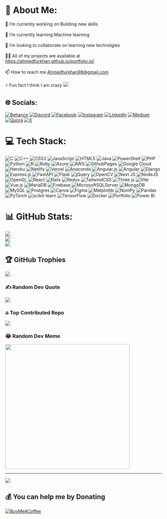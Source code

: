 # 💫 About Me:
🔭 I’m currently working on Building new skills<br><br>🌱 I’m currently learning Machine learning<br><br>👯 I’m looking to collaborate on learning new technolgies<br><br>👨‍💻 All of my projects are available at https://ahmedfurkhan.github.io/portfolio.io/<br><br>📫 How to reach me Ahmedfurkhan98@gmail.com<br><br>⚡ Fun fact I think I am crazy
[![](https://visitcount.itsvg.in/api?id=ahmedfurkhan&icon=8&color=1)](https://visitcount.itsvg.in)


## 🌐 Socials:
[![Behance](https://img.shields.io/badge/Behance-1769ff?logo=behance&logoColor=white)](https://behance.net/https://www.behance.net/ahmedfurkhan) [![Discord](https://img.shields.io/badge/Discord-%237289DA.svg?logo=discord&logoColor=white)](https://discord.gg/https://discord.com/channels/@me) [![Facebook](https://img.shields.io/badge/Facebook-%231877F2.svg?logo=Facebook&logoColor=white)](https://facebook.com/https://www.facebook.com/ahmedfurkhan.challenger) [![Instagram](https://img.shields.io/badge/Instagram-%23E4405F.svg?logo=Instagram&logoColor=white)](https://instagram.com/https://www.instagram.com/ahmed_furkhan_/) [![LinkedIn](https://img.shields.io/badge/LinkedIn-%230077B5.svg?logo=linkedin&logoColor=white)](https://linkedin.com/in/https://www.linkedin.com/in/ahmed%20furkhan) [![Medium](https://img.shields.io/badge/Medium-12100E?logo=medium&logoColor=white)](https://medium.com/@https://medium.com/@ahmedfurkhan98) [![Quora](https://img.shields.io/badge/Quora-%23B92B27.svg?logo=Quora&logoColor=white)](https://quora.com/profile/https://www.quora.com/profile/Ahmed-Furkhan) [![X](https://img.shields.io/badge/X-black.svg?logo=X&logoColor=white)](https://x.com/https://twitter.com/ahmedfurkhan98) 

# 💻 Tech Stack:
![C](https://img.shields.io/badge/c-%2300599C.svg?style=plastic&logo=c&logoColor=white) ![C++](https://img.shields.io/badge/c++-%2300599C.svg?style=plastic&logo=c%2B%2B&logoColor=white) ![CSS3](https://img.shields.io/badge/css3-%231572B6.svg?style=plastic&logo=css3&logoColor=white) ![JavaScript](https://img.shields.io/badge/javascript-%23323330.svg?style=plastic&logo=javascript&logoColor=%23F7DF1E) ![HTML5](https://img.shields.io/badge/html5-%23E34F26.svg?style=plastic&logo=html5&logoColor=white) ![Java](https://img.shields.io/badge/java-%23ED8B00.svg?style=plastic&logo=openjdk&logoColor=white) ![PowerShell](https://img.shields.io/badge/PowerShell-%235391FE.svg?style=plastic&logo=powershell&logoColor=white) ![PHP](https://img.shields.io/badge/php-%23777BB4.svg?style=plastic&logo=php&logoColor=white) ![Python](https://img.shields.io/badge/python-3670A0?style=plastic&logo=python&logoColor=ffdd54) ![R](https://img.shields.io/badge/r-%23276DC3.svg?style=plastic&logo=r&logoColor=white) ![Ruby](https://img.shields.io/badge/ruby-%23CC342D.svg?style=plastic&logo=ruby&logoColor=white) ![Azure](https://img.shields.io/badge/azure-%230072C6.svg?style=plastic&logo=microsoftazure&logoColor=white) ![AWS](https://img.shields.io/badge/AWS-%23FF9900.svg?style=plastic&logo=amazon-aws&logoColor=white) ![GithubPages](https://img.shields.io/badge/github%20pages-121013?style=plastic&logo=github&logoColor=white) ![Google Cloud](https://img.shields.io/badge/GoogleCloud-%234285F4.svg?style=plastic&logo=google-cloud&logoColor=white) ![Heroku](https://img.shields.io/badge/heroku-%23430098.svg?style=plastic&logo=heroku&logoColor=white) ![Netlify](https://img.shields.io/badge/netlify-%23000000.svg?style=plastic&logo=netlify&logoColor=#00C7B7) ![Vercel](https://img.shields.io/badge/vercel-%23000000.svg?style=plastic&logo=vercel&logoColor=white) ![Anaconda](https://img.shields.io/badge/Anaconda-%2344A833.svg?style=plastic&logo=anaconda&logoColor=white) ![Angular.js](https://img.shields.io/badge/angular.js-%23E23237.svg?style=plastic&logo=angularjs&logoColor=white) ![Angular](https://img.shields.io/badge/angular-%23DD0031.svg?style=plastic&logo=angular&logoColor=white) ![Django](https://img.shields.io/badge/django-%23092E20.svg?style=plastic&logo=django&logoColor=white) ![Express.js](https://img.shields.io/badge/express.js-%23404d59.svg?style=plastic&logo=express&logoColor=%2361DAFB) ![FastAPI](https://img.shields.io/badge/FastAPI-005571?style=plastic&logo=fastapi) ![Flask](https://img.shields.io/badge/flask-%23000.svg?style=plastic&logo=flask&logoColor=white) ![jQuery](https://img.shields.io/badge/jquery-%230769AD.svg?style=plastic&logo=jquery&logoColor=white) ![OpenCV](https://img.shields.io/badge/opencv-%23white.svg?style=plastic&logo=opencv&logoColor=white) ![Next JS](https://img.shields.io/badge/Next-black?style=plastic&logo=next.js&logoColor=white) ![NodeJS](https://img.shields.io/badge/node.js-6DA55F?style=plastic&logo=node.js&logoColor=white) ![OpenGL](https://img.shields.io/badge/OpenGL-%23FFFFFF.svg?style=plastic&logo=opengl) ![React](https://img.shields.io/badge/react-%2320232a.svg?style=plastic&logo=react&logoColor=%2361DAFB) ![Rails](https://img.shields.io/badge/rails-%23CC0000.svg?style=plastic&logo=ruby-on-rails&logoColor=white) ![Redux](https://img.shields.io/badge/redux-%23593d88.svg?style=plastic&logo=redux&logoColor=white) ![TailwindCSS](https://img.shields.io/badge/tailwindcss-%2338B2AC.svg?style=plastic&logo=tailwind-css&logoColor=white) ![Three js](https://img.shields.io/badge/threejs-black?style=plastic&logo=three.js&logoColor=white) ![Vite](https://img.shields.io/badge/vite-%23646CFF.svg?style=plastic&logo=vite&logoColor=white) ![Vue.js](https://img.shields.io/badge/vue.js-%2335495e.svg?style=plastic&logo=vuedotjs&logoColor=%234FC08D) ![MariaDB](https://img.shields.io/badge/MariaDB-003545?style=plastic&logo=mariadb&logoColor=white) ![Firebase](https://img.shields.io/badge/Firebase-039BE5?style=plastic&logo=Firebase&logoColor=white) ![MicrosoftSQLServer](https://img.shields.io/badge/Microsoft%20SQL%20Server-CC2927?style=plastic&logo=microsoft%20sql%20server&logoColor=white) ![MongoDB](https://img.shields.io/badge/MongoDB-%234ea94b.svg?style=plastic&logo=mongodb&logoColor=white) ![MySQL](https://img.shields.io/badge/mysql-%2300000f.svg?style=plastic&logo=mysql&logoColor=white) ![Postgres](https://img.shields.io/badge/postgres-%23316192.svg?style=plastic&logo=postgresql&logoColor=white) ![Canva](https://img.shields.io/badge/Canva-%2300C4CC.svg?style=plastic&logo=Canva&logoColor=white) ![Figma](https://img.shields.io/badge/figma-%23F24E1E.svg?style=plastic&logo=figma&logoColor=white) ![Matplotlib](https://img.shields.io/badge/Matplotlib-%23ffffff.svg?style=plastic&logo=Matplotlib&logoColor=black) ![NumPy](https://img.shields.io/badge/numpy-%23013243.svg?style=plastic&logo=numpy&logoColor=white) ![Pandas](https://img.shields.io/badge/pandas-%23150458.svg?style=plastic&logo=pandas&logoColor=white) ![PyTorch](https://img.shields.io/badge/PyTorch-%23EE4C2C.svg?style=plastic&logo=PyTorch&logoColor=white) ![scikit-learn](https://img.shields.io/badge/scikit--learn-%23F7931E.svg?style=plastic&logo=scikit-learn&logoColor=white) ![TensorFlow](https://img.shields.io/badge/TensorFlow-%23FF6F00.svg?style=plastic&logo=TensorFlow&logoColor=white) ![Docker](https://img.shields.io/badge/docker-%230db7ed.svg?style=plastic&logo=docker&logoColor=white) ![Portfolio](https://img.shields.io/badge/Portfolio-%23000000.svg?style=plastic&logo=firefox&logoColor=#FF7139) ![Power Bi](https://img.shields.io/badge/power_bi-F2C811?style=plastic&logo=powerbi&logoColor=black)
# 📊 GitHub Stats:
![](https://github-readme-stats.vercel.app/api?username=ahmedfurkhan&theme=dark&hide_border=false&include_all_commits=false&count_private=false)<br/>
![](https://github-readme-streak-stats.herokuapp.com/?user=ahmedfurkhan&theme=dark&hide_border=false)<br/>
![](https://github-readme-stats.vercel.app/api/top-langs/?username=ahmedfurkhan&theme=dark&hide_border=false&include_all_commits=false&count_private=false&layout=compact)

## 🏆 GitHub Trophies
![](https://github-profile-trophy.vercel.app/?username=ahmedfurkhan&theme=radical&no-frame=true&no-bg=false&margin-w=4)

### ✍️ Random Dev Quote
![](https://quotes-github-readme.vercel.app/api?type=horizontal&theme=radical)

### 🔝 Top Contributed Repo
![](https://github-contributor-stats.vercel.app/api?username=ahmedfurkhan&limit=5&theme=dark&combine_all_yearly_contributions=true)

### 😂 Random Dev Meme
<img src='https://randommeme-five.vercel.app/' style="height: 400px;"/>

---
[![](https://visitcount.itsvg.in/api?id=ahmedfurkhan&icon=8&color=1)](https://visitcount.itsvg.in)

  ## 💰 You can help me by Donating
  [![BuyMeACoffee](https://img.shields.io/badge/Buy%20Me%20a%20Coffee-ffdd00?style=for-the-badge&logo=buy-me-a-coffee&logoColor=black)](https://buymeacoffee.com/https://www.buymeacoffee.com/ahmedfurkhan) 

  
<!-- Proudly created with GPRM ( https://gprm.itsvg.in ) -->

